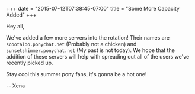 +++
date = "2015-07-12T07:38:45-07:00"
title = "Some More Capacity Added"
+++

Hey all,

We've added a few more servers into the rotation! Their names are 
`scootaloo.ponychat.net` (Probably not a chicken) and 
`sunsetshimmer.ponychat.net` (My past is not today). We hope that the addition 
of these servers will help with spreading out all of the users we've recently 
picked up.

Stay cool this summer pony fans, it's gonna be a hot one!

-- Xena
